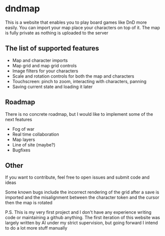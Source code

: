 # dndmap
This is a website that enables you to play board games like DnD more easily. You can import your map place your characters on top of it. The map is fully private as nothing is uploaded to the server

## The list of supported features
- Map and character imports
- Map grid and map grid controls
- Image filters for your characters
- Scale and rotation controls for both the map and characters
- Touchscreen: pinch to zoom, interacting with characters, panning
- Saving current state and loading it later

## Roadmap
There is no concrete roadmap, but I would like to implement some of the next features
- Fog of war
- Real time collaboration
- Map layers
- Line of site (maybe?)
- Bugfixes

## Other

If you want to contribute, feel free to open issues and submit code and ideas

Some known bugs include the incorrect rendering of the grid after a save is imported and the misalignment between the character token and the cursor then the map is rotated

P.S.
This is my very first project and I don't have any experience writing code or maintaining a github anything. The first iteration of this website was largely written by AI under my strict supervision, but going forward I intend to do a lot more stuff manually
